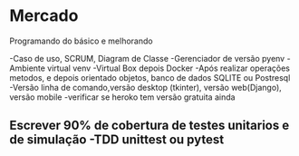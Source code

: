# Mercado

Programando do básico e melhorando

-Caso de uso, SCRUM, Diagram de Classe
-Gerenciador de versão pyenv
-Ambiente virtual venv
-Virtual Box depois Docker
-Após realizar operações metodos, e depois orientado objetos, banco de dados SQLITE ou Postresql
-Versão linha de comando,versão desktop (tkinter), versão web(Django), versão mobile
-verificar se heroko tem versão gratuita ainda



Escrever 90% de cobertura de testes unitarios e de simulação
-TDD unittest ou pytest
-
